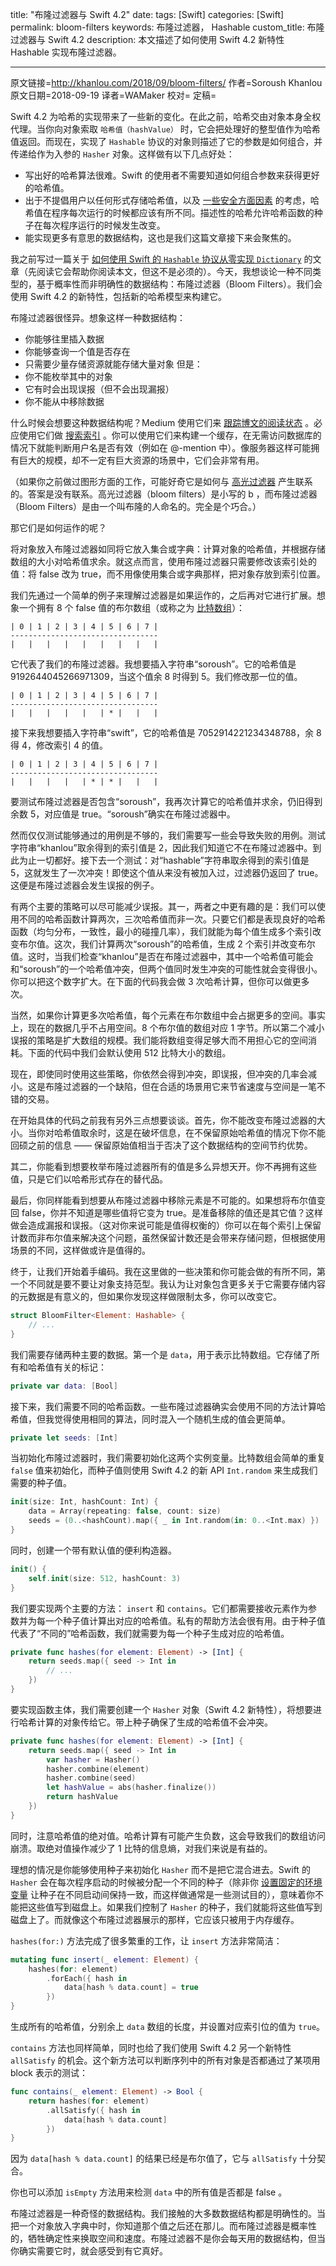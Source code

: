 title: "布隆过滤器与 Swift 4.2"
date:
tags: [Swift]
categories: [Swift]
permalink: bloom-filters
keywords: 布隆过滤器， Hashable 
custom_title: 布隆过滤器与 Swift 4.2
description: 本文描述了如何使用 Swift 4.2 新特性 Hashable 实现布隆过滤器。

- - - -
原文链接=http://khanlou.com/2018/09/bloom-filters/
作者=Soroush Khanlou
原文日期=2018-09-19
译者=WAMaker
校对=
定稿=

Swift 4.2 为哈希的实现带来了一些新的变化。在此之前，哈希交由对象本身全权代理。当你向对象索取 `哈希值（hashValue）` 时，它会把处理好的整型值作为哈希值返回。而现在，实现了 `Hashable` 协议的对象则描述了它的参数是如何组合，并传递给作为入参的 `Hasher` 对象。这样做有以下几点好处：
* 写出好的哈希算法很难。Swift 的使用者不需要知道如何组合参数来获得更好的哈希值。
* 出于不提倡用户以任何形式存储哈希值，以及 [一些安全方面因素](https://twitter.com/jckarter/status/1042453831496327168) 的考虑，哈希值在程序每次运行的时候都应该有所不同。描述性的哈希允许哈希函数的种子在每次程序运行的时候发生改变。
* 能实现更多有意思的数据结构，这也是我们这篇文章接下来会聚焦的。

我之前写过一篇关于 [如何使用 Swift 的 `Hashable` 协议从零实现 `Dictionary`](http://khanlou.com/2016/07/implementing-dictionary-in-swift/) 的文章（先阅读它会帮助你阅读本文，但这不是必须的）。今天，我想谈论一种不同类型的，基于概率性而非明确性的数据结构：布隆过滤器（Bloom Filters）。我们会使用 Swift 4.2 的新特性，包括新的哈希模型来构建它。

布隆过滤器很怪异。想象这样一种数据结构：
* 你能够往里插入数据
* 你能够查询一个值是否存在
* 只需要少量存储资源就能存储大量对象
但是：
* 你不能枚举其中的对象
* 它有时会出现误报（但不会出现漏报）
* 你不能从中移除数据

什么时候会想要这种数据结构呢？Medium 使用它们来 [跟踪博文的阅读状态](https://blog.medium.com/what-are-bloom-filters-1ec2a50c68ff) 。必应使用它们做 [搜索索引](https://www.youtube.com/watch?v=80LKF2qph6I) 。你可以使用它们来构建一个缓存，在无需访问数据库的情况下就能判断用户名是否有效（例如在 @-mention 中）。像服务器这样可能拥有巨大的规模，却不一定有巨大资源的场景中，它们会非常有用。

（如果你之前做过图形方面的工作，可能好奇它是如何与 [高光过滤器](https://en.wikipedia.org/wiki/Bloom_(shader_effect)) 产生联系的。答案是没有联系。高光过滤器（bloom filters）是小写的 b ，而布隆过滤器（Bloom Filters）是由一个叫布隆的人命名的。完全是个巧合。）

那它们是如何运作的呢？

将对象放入布隆过滤器如同将它放入集合或字典：计算对象的哈希值，并根据存储数组的大小对哈希值求余。就这点而言，使用布隆过滤器只需要修改该索引处的值：将 false 改为 true，而不用像使用集合或字典那样，把对象存放到索引位置。

我们先通过一个简单的例子来理解过滤器是如果运作的，之后再对它进行扩展。想象一个拥有 8 个 false 值的布尔数组（或称之为 [比特数组](https://gist.github.com/natecook1000/552dc3d23d2fc4a54d2e9fcd309e59e9)）：
```
| 0 | 1 | 2 | 3 | 4 | 5 | 6 | 7 |
---------------------------------
|   |   |   |   |   |   |   |   |
```

它代表了我们的布隆过滤器。我想要插入字符串“soroush”。它的哈希值是 9192644045266971309，当这个值余 8 时得到 5。我们修改那一位的值。
```
| 0 | 1 | 2 | 3 | 4 | 5 | 6 | 7 |
---------------------------------
|   |   |   |   |   | * |   |   |
```

接下来我想要插入字符串“swift”，它的哈希值是 7052914221234348788，余 8 得 4，修改索引 4 的值。
```
| 0 | 1 | 2 | 3 | 4 | 5 | 6 | 7 |
---------------------------------
|   |   |   |   | * | * |   |   |
```

要测试布隆过滤器是否包含“soroush”，我再次计算它的哈希值并求余，仍旧得到余数 5，对应值是 true。“soroush”确实在布隆过滤器中。

然而仅仅测试能够通过的用例是不够的，我们需要写一些会导致失败的用例。测试字符串“khanlou”取余得到的索引值是 2，因此我们知道它不在布隆过滤器中。到此为止一切都好。接下去一个测试：对“hashable”字符串取余得到的索引值是 5，这就发生了一次冲突！即使这个值从来没有被加入过，过滤器仍返回了 true。这便是布隆过滤器会发生误报的例子。

有两个主要的策略可以尽可能减少误报。其一，两者之中更有趣的是：我们可以使用不同的哈希函数计算两次，三次哈希值而非一次。只要它们都是表现良好的哈希函数（均匀分布，一致性，最小的碰撞几率），我们就能为每个值生成多个索引改变布尔值。这次，我们计算两次“soroush”的哈希值，生成 2 个索引并改变布尔值。这时，当我们检查“khanlou”是否在布隆过滤器中，其中一个哈希值可能会和“soroush”的一个哈希值冲突，但两个值同时发生冲突的可能性就会变得很小。你可以把这个数字扩大。在下面的代码我会做 3 次哈希计算，但你可以做更多次。

当然，如果你计算更多次哈希值，每个元素在布尔数组中会占据更多的空间。事实上，现在的数据几乎不占用空间。8 个布尔值的数组对应 1 字节。所以第二个减小误报的策略是扩大数组的规模。我们能将数组变得足够大而不用担心它的空间消耗。下面的代码中我们会默认使用 512 比特大小的数组。

现在，即使同时使用这些策略，你依然会得到冲突，即误报，但冲突的几率会减小。这是布隆过滤器的一个缺陷，但在合适的场景用它来节省速度与空间是一笔不错的交易。

在开始具体的代码之前我有另外三点想要谈谈。首先，你不能改变布隆过滤器的大小。当你对哈希值取余时，这是在破坏信息，在不保留原始哈希值的情况下你不能回硕之前的信息 —— 保留原始值相当于否决了这个数据结构的空间节约优势。

其二，你能看到想要枚举布隆过滤器所有的值是多么异想天开。你不再拥有这些值，只是它们以哈希形式存在的替代品。

最后，你同样能看到想要从布隆过滤器中移除元素是不可能的。如果想将布尔值变回 false，你并不知道是哪些值将它变为 true。是准备移除的值还是其它值？这样做会造成漏报和误报。（这对你来说可能是值得权衡的）你可以在每个索引上保留计数而非布尔值来解决这个问题，虽然保留计数还是会带来存储问题，但根据使用场景的不同，这样做或许是值得的。

终于，让我们开始着手编码。我在这里做的一些决策和你可能会做的有所不同，第一个不同就是要不要让对象支持范型。我认为让对象包含更多关于它需要存储内容的元数据是有意义的，但如果你发现这样做限制太多，你可以改变它。

```swift
struct BloomFilter<Element: Hashable> {
	// ...
}
```

我们需要存储两种主要的数据。第一个是 `data`，用于表示比特数组。它存储了所有和哈希值有关的标记：
```swift
private var data: [Bool]
```

接下来，我们需要不同的哈希函数。一些布隆过滤器确实会使用不同的方法计算哈希值，但我觉得使用相同的算法，同时混入一个随机生成的值会更简单。
```swift
private let seeds: [Int]
```

当初始化布隆过滤器时，我们需要初始化这两个实例变量。比特数组会简单的重复 `false` 值来初始化，而种子值则使用 Swift 4.2 的新 API `Int.random` 来生成我们需要的种子值。
```swift
init(size: Int, hashCount: Int) {
	data = Array(repeating: false, count: size)
	seeds = (0..<hashCount).map({ _ in Int.random(in: 0..<Int.max) })
}
```

同时，创建一个带有默认值的便利构造器。
```swift
init() {
	self.init(size: 512, hashCount: 3)
}
```

我们要实现两个主要的方法： `insert` 和 `contains`。它们都需要接收元素作为参数并为每一个种子值计算出对应的哈希值。私有的帮助方法会很有用。由于种子值代表了“不同的”哈希函数，我们就需要为每一个种子生成对应的哈希值。

```swift
private func hashes(for element: Element) -> [Int] {
	return seeds.map({ seed -> Int in
		// ...
	})
}
```

要实现函数主体，我们需要创建一个 `Hasher` 对象（Swift 4.2 新特性），将想要进行哈希计算的对象传给它。带上种子确保了生成的哈希值不会冲突。
```swift
private func hashes(for element: Element) -> [Int] {
	return seeds.map({ seed -> Int in
		var hasher = Hasher()
		hasher.combine(element)
		hasher.combine(seed)
		let hashValue = abs(hasher.finalize())
		return hashValue
	})
}
```
同时，注意哈希值的绝对值。哈希计算有可能产生负数，这会导致我们的数组访问崩溃。取绝对值操作减少了 1 比特的信息熵，对我们来说是有益的。

理想的情况是你能够使用种子来初始化 `Hasher` 而不是把它混合进去。Swift 的 `Hasher` 会在每次程序启动的时候被分配一个不同的种子（除非你 [设置固定的环境变量](https://github.com/apple/swift-evolution/blob/master/proposals/0206-hashable-enhancements.md#effect-on-abi-stability) 让种子在不同启动间保持一致，而这样做通常是一些测试目的），意味着你不能把这些值写到磁盘上。如果我们控制了 `Hasher` 的种子，我们就能将这些值写到磁盘上了。而就像这个布隆过滤器展示的那样，它应该只被用于内存缓存。

`hashes(for:)` 方法完成了很多繁重的工作，让 `insert` 方法非常简洁：
```swift
mutating func insert(_ element: Element) {
	hashes(for: element)
		.forEach({ hash in
			data[hash % data.count] = true
		})
}
```
生成所有的哈希值，分别余上 `data` 数组的长度，并设置对应索引位的值为 `true`。

`contains` 方法也同样简单，同时也给了我们使用 Swift 4.2 另一个新特性 `allSatisfy` 的机会。这个新方法可以判断序列中的所有对象是否都通过了某项用 block 表示的测试：
```swift
func contains(_ element: Element) -> Bool {
	return hashes(for: element)
		.allSatisfy({ hash in
			data[hash % data.count]
		})
}
```
因为 `data[hash % data.count]` 的结果已经是布尔值了，它与 `allSatisfy` 十分契合。

你也可以添加 `isEmpty` 方法用来检测 `data` 中的所有值是否都是 false 。

布隆过滤器是一种奇怪的数据结构。我们接触的大多数数据结构都是明确性的。当把一个对象放入字典中时，你知道那个值之后还在那儿。而布隆过滤器是概率性的，牺牲确定性来换取空间和速度。布隆过滤器不是你会每天用的数据结构，但当你确实需要它时，就会感受到有它真好。
